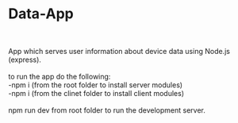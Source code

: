 # Data-App <bt />
<br />

App which serves user information about device data using Node.js (express). 
<br />
<br />
to run the app do the following: <br />
-npm i (from the root folder to install server modules) <br />
-npm i (from the clinet folder to install client modules) <br />
<br />
npm run dev from root folder to run the development server.

